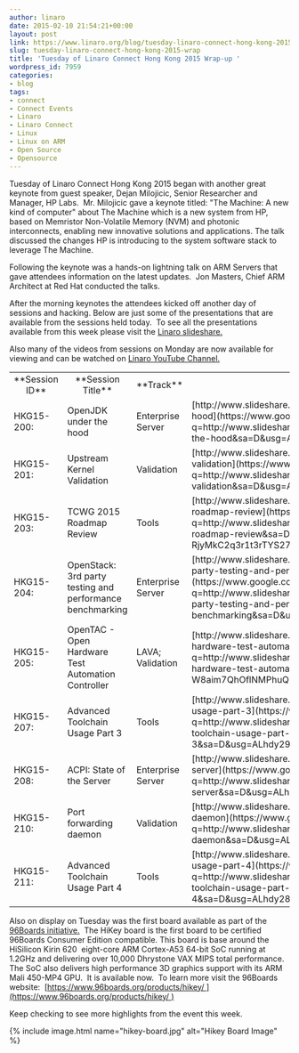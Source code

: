 ```yaml
---
author: linaro
date: 2015-02-10 21:54:21+00:00
layout: post
link: https://www.linaro.org/blog/tuesday-linaro-connect-hong-kong-2015-wrap/
slug: tuesday-linaro-connect-hong-kong-2015-wrap
title: 'Tuesday of Linaro Connect Hong Kong 2015 Wrap-up '
wordpress_id: 7959
categories:
- blog
tags:
- connect
- Connect Events
- Linaro
- Linaro Connect
- Linux
- Linux on ARM
- Open Source
- Opensource
---
```


Tuesday of Linaro Connect Hong Kong 2015 began with another great keynote from guest speaker, Dejan Milojicic, Senior Researcher and Manager, HP Labs.  Mr. Milojicic gave a keynote titled: "The Machine: A new kind of computer" about The Machine which is a new system from HP, based on Memristor Non-Volatile Memory (NVM) and photonic interconnects, enabling new innovative solutions and applications. The talk discussed the changes HP is introducing to the system software stack to leverage The Machine.

Following the keynote was a hands-on lightning talk on ARM Servers that gave attendees information on the latest updates.  Jon Masters, Chief ARM Architect at Red Hat conducted the talks.

After the morning keynotes the attendees kicked off another day of sessions and hacking. Below are just some of the presentations that are available from the sessions held today.  To see all the presentations available from this week please visit the [Linaro slideshare.](http://www.slideshare.net/linaroorg)

Also many of the videos from sessions on Monday are now available for viewing and can be watched on [Linaro YouTube Channel.](https://www.youtube.com/user/LinaroOnAir/videos)


<table width="1020" class="table responsive-table" markdown="1">
<tbody >
<tr >

<td width="90" style="text-align: center;" markdown="1">
**Session ID**
</td>

<td width="247" style="text-align: center;" markdown="1">
**Session Title**
</td>

<td width="64" style="text-align: center;" markdown="1">
**Track**
</td>

<td width="619" style="text-align: center;" markdown="1">
**URL to Slideshare**
</td>
</tr>
<tr >

<td width="90" markdown="1">
HKG15-200:
</td>

<td width="247" markdown="1">
OpenJDK under the hood
</td>

<td width="64" markdown="1">
Enterprise Server
</td>

<td width="619" markdown="1">
[http://www.slideshare.net/linaroorg/hkg15200-openjdk-under-the-hood](https://www.google.com/url?q=http://www.slideshare.net/linaroorg/hkg15200-openjdk-under-the-hood&sa=D&usg=ALhdy2_iqW-W1knKkA_5rhUQ0IYSqJVmyg)
</td>
</tr>
<tr >

<td width="90" markdown="1">
HKG15-201:
</td>

<td width="247" markdown="1">
Upstream Kernel Validation
</td>

<td width="64" markdown="1">
Validation
</td>

<td width="619" markdown="1">
[http://www.slideshare.net/linaroorg/hkg15201-upstream-kernel-validation](https://www.google.com/url?q=http://www.slideshare.net/linaroorg/hkg15201-upstream-kernel-validation&sa=D&usg=ALhdy28GbVjBve3qc1qNhy2u0K8As5aPEg)
</td>
</tr>
<tr >

<td width="90" markdown="1">
HKG15-203:
</td>

<td width="247" markdown="1">
TCWG 2015 Roadmap Review
</td>

<td width="64" markdown="1">
Tools
</td>

<td width="619" markdown="1">
[http://www.slideshare.net/linaroorg/hkg15203-tcwg-2015-roadmap-review](https://www.google.com/url?q=http://www.slideshare.net/linaroorg/hkg15203-tcwg-2015-roadmap-review&sa=D&usg=ALhdy2-RjyMkC2q3r1t3rTYS27_eiXHm-A)
</td>
</tr>
<tr >

<td width="90" markdown="1">
HKG15-204:
</td>

<td width="247" markdown="1">
OpenStack: 3rd party testing and performance benchmarking
</td>

<td width="64" markdown="1">
Enterprise Server
</td>

<td width="619" markdown="1">
[http://www.slideshare.net/linaroorg/hkg15204-openstack-3rd-party-testing-and-performance-benchmarking](https://www.google.com/url?q=http://www.slideshare.net/linaroorg/hkg15204-openstack-3rd-party-testing-and-performance-benchmarking&sa=D&usg=ALhdy29k_cRvKfyAH4PBxNgqUV5IDtct4Q)
</td>
</tr>
<tr >

<td width="90" markdown="1">
HKG15-205:
</td>

<td width="247" markdown="1">
OpenTAC - Open Hardware Test Automation Controller
</td>

<td width="64" markdown="1">
LAVA; Validation
</td>

<td width="619" markdown="1">
[http://www.slideshare.net/linaroorg/hkg15205-opentac-open-hardware-test-automation-controller](https://www.google.com/url?q=http://www.slideshare.net/linaroorg/hkg15205-opentac-open-hardware-test-automation-controller&sa=D&usg=ALhdy2-W8aim7QhOflNMPhuQPp6t7UMOiw)
</td>
</tr>
<tr >

<td width="90" markdown="1">
HKG15-207:
</td>

<td width="247" markdown="1">
Advanced Toolchain Usage Part 3
</td>

<td width="64" markdown="1">
Tools
</td>

<td width="619" markdown="1">
[http://www.slideshare.net/linaroorg/hkg15207-advanced-toolchain-usage-part-3](https://www.google.com/url?q=http://www.slideshare.net/linaroorg/hkg15207-advanced-toolchain-usage-part-3&sa=D&usg=ALhdy296WfTIJ0uvlLEcorStvgWAbADYgg)
</td>
</tr>
<tr >

<td width="90" markdown="1">
HKG15-208:
</td>

<td width="247" markdown="1">
ACPI: State of the Server
</td>

<td width="64" markdown="1">
Enterprise Server
</td>

<td width="619" markdown="1">
[http://www.slideshare.net/linaroorg/hkg15208-acpi-state-of-the-server](https://www.google.com/url?q=http://www.slideshare.net/linaroorg/hkg15208-acpi-state-of-the-server&sa=D&usg=ALhdy29NftLV3H9irnZsFwP1X1gRmvyKrA)
</td>
</tr>
<tr >

<td width="90" markdown="1">
HKG15-210:
</td>

<td width="247" markdown="1">
Port forwarding daemon
</td>

<td width="64" markdown="1">
Validation
</td>

<td width="619" markdown="1">
[http://www.slideshare.net/linaroorg/hkg15210-port-forwarding-daemon](https://www.google.com/url?q=http://www.slideshare.net/linaroorg/hkg15210-port-forwarding-daemon&sa=D&usg=ALhdy28aEVC-rVOADkOkrEfj5kTOOcPuiQ)
</td>
</tr>
<tr >

<td width="90" markdown="1">
HKG15-211:
</td>

<td width="247" markdown="1">
Advanced Toolchain Usage Part 4
</td>

<td width="64" markdown="1">
Tools
</td>

<td width="619" markdown="1">
[http://www.slideshare.net/linaroorg/hkg15211-advanced-toolchain-usage-part-4](https://www.google.com/url?q=http://www.slideshare.net/linaroorg/hkg15211-advanced-toolchain-usage-part-4&sa=D&usg=ALhdy28PAq0QUyC_wkobM7TjmypQvfsB3w)
</td>
</tr>
</tbody>
</table>


Also on display on Tuesday was the first board available as part of the [96Boards initiative.](https://www.96boards.org/)  The HiKey board is the first board to be certified 96Boards Consumer Edition compatible. This board is base around the HiSilicon Kirin 620  eight-core ARM Cortex-A53 64-bit SoC running at 1.2GHz and delivering over 10,000 Dhrystone VAX MIPS total performance. The SoC also delivers high performance 3D graphics support with its ARM Mali 450-MP4 GPU.  It is available now.  To learn more visit the 96Boards website:  [https://www.96boards.org/products/hikey/ ](https://www.96boards.org/products/hikey/ )

Keep checking to see more highlights from the event this week.

{% include image.html name="hikey-board.jpg" alt="Hikey Board Image" %}
